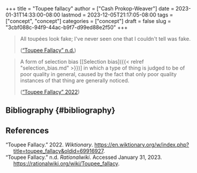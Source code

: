 +++
title = "Toupee fallacy"
author = ["Cash Prokop-Weaver"]
date = 2023-01-31T14:33:00-08:00
lastmod = 2023-12-05T21:17:05-08:00
tags = ["concept", "concept"]
categories = ["concept"]
draft = false
slug = "3cbf088c-94f9-44ac-b9f7-d99ed88e2f50"
+++

> All toupées look fake; I've never seen one that I couldn't tell was fake.
>
> (<a href="#citeproc_bib_item_2">“Toupee Fallacy” n.d.</a>)

<!--quoteend-->

> A form of selection bias [[Selection bias]({{< relref "selection_bias.md" >}})] in which a type of thing is judged to be of poor quality in general, caused by the fact that only poor quality instances of that thing are generally noticed.
>
> (<a href="#citeproc_bib_item_1">“Toupee Fallacy” 2022</a>)


## Bibliography {#bibliography}

## References

<style>.csl-entry{text-indent: -1.5em; margin-left: 1.5em;}</style><div class="csl-bib-body">
  <div class="csl-entry"><a id="citeproc_bib_item_1"></a>“Toupee Fallacy.” 2022. <i>Wiktionary</i>. <a href="https://en.wiktionary.org/w/index.php?title=toupee_fallacy&oldid=69916927">https://en.wiktionary.org/w/index.php?title=toupee_fallacy&#38;oldid=69916927</a>.</div>
  <div class="csl-entry"><a id="citeproc_bib_item_2"></a>“Toupee Fallacy.” n.d. <i>Rationalwiki</i>. Accessed January 31, 2023. <a href="https://rationalwiki.org/wiki/Toupee_fallacy">https://rationalwiki.org/wiki/Toupee_fallacy</a>.</div>
</div>
